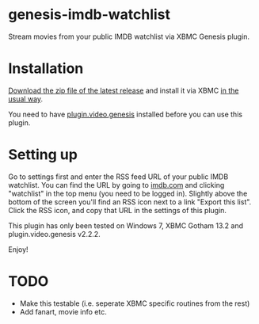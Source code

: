 genesis-imdb-watchlist
======================

Stream movies from your public IMDB watchlist via XBMC Genesis plugin.

Installation
============

[Download the zip file of the latest release](https://github.com/LaundroMat/genesis-imdb-watchlist/releases) and install it via XBMC [in the usual way](http://kodi.wiki/view/HOW-TO:Install_an_Add-on_from_a_zip_file).

You need to have [plugin.video.genesis](http://addons.tvaddons.ag/show/plugin.video.genesis/) installed before you can use this plugin.

Setting up
==========

Go to settings first and enter the RSS feed URL of your public IMDB watchlist. You can find the URL by going to [imdb.com](http://www.imdb.com) and clicking "watchlist" in the top menu (you need to be logged in). 
Slightly above the bottom of the screen you'll find an RSS icon next to a link "Export this list". Click the RSS icon, and copy that URL in the settings of this plugin.

This plugin has only been tested on Windows 7, XBMC Gotham 13.2 and plugin.video.genesis v2.2.2.

Enjoy!

TODO
====

* Make this testable (i.e. seperate XBMC specific routines from the rest)
* Add fanart, movie info etc.


